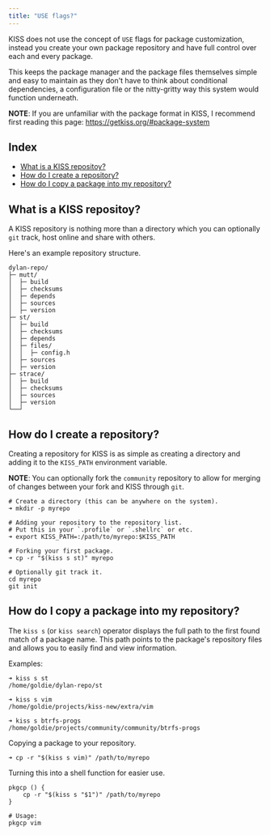 ```yaml
---
title: "USE flags?"
---
```


KISS does not use the concept of `USE` flags for package customization, instead you create your own package repository and have full control over each and every package.

This keeps the package manager and the package files themselves simple and easy to maintain as they don't have to think about conditional dependencies, a configuration file or the nitty-gritty way this system would function underneath.

**NOTE**: If you are unfamiliar with the package format in KISS, I recommend first reading this page: <https://getkiss.org/#package-system>


## Index

<!-- vim-markdown-toc GFM -->

* [What is a KISS repositoy?](#what-is-a-kiss-repositoy)
* [How do I create a repository?](#how-do-i-create-a-repository)
* [How do I copy a package into my repository?](#how-do-i-copy-a-package-into-my-repository)

<!-- vim-markdown-toc -->


## What is a KISS repositoy?

A KISS repository is nothing more than a directory which you can optionally `git` track, host online and share with others.

Here's an example repository structure.

```
dylan-repo/
├─ mutt/
│  ├─ build
│  ├─ checksums
│  ├─ depends
│  ├─ sources
│  ├─ version
├─ st/
│  ├─ build
│  ├─ checksums
│  ├─ depends
│  ├─ files/
│  │  ├─ config.h
│  ├─ sources
│  ├─ version
├─ strace/
│  ├─ build
│  ├─ checksums
│  ├─ sources
│  ├─ version
└──┘
```

## How do I create a repository?

Creating a repository for KISS is as simple as creating a directory and adding it to the `KISS_PATH` environment variable.

**NOTE**: You can optionally fork the `community` repository to allow for merging of changes between your fork and KISS through `git`.

```
# Create a directory (this can be anywhere on the system).
➜ mkdir -p myrepo

# Adding your repository to the repository list.
# Put this in your `.profile` or `.shellrc` or etc.
➜ export KISS_PATH=:/path/to/myrepo:$KISS_PATH

# Forking your first package.
➜ cp -r "$(kiss s st)" myrepo

# Optionally git track it.
cd myrepo
git init
```

## How do I copy a package into my repository?

The `kiss s` (or `kiss search`) operator displays the full path to the first found match of a package name. This path points to the package's repository files and allows you to easily find and view information.

Examples:

```
➜ kiss s st
/home/goldie/dylan-repo/st

➜ kiss s vim
/home/goldie/projects/kiss-new/extra/vim

➜ kiss s btrfs-progs
/home/goldie/projects/community/community/btrfs-progs
```

Copying a package to your repository.

```
➜ cp -r "$(kiss s vim)" /path/to/myrepo
```

Turning this into a shell function for easier use.

```
pkgcp () {
    cp -r "$(kiss s "$1")" /path/to/myrepo
}

# Usage:
pkgcp vim
```

